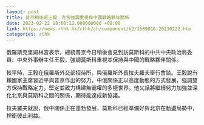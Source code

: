 ```yaml
---
layout: post
title: 普京稍後晤王毅　克宮強調重視與中國戰略夥伴關係
date: 2023-02-22 18:00:12.000000000 +08:00
link: https://news.rthk.hk/rthk/ch/component/k2/1689016-20230222.htm
categories: rthk
---
```


俄羅斯克里姆林宮表示，總統普京今日稍後會見到訪莫斯科的中共中央政治局委員、中央外事辦主任王毅，強調莫斯科重視並保持與中國的戰略夥伴關係。

較早時，王毅在俄羅斯外交部招待所，與俄羅斯外長拉夫羅夫舉行會談。王毅說有賴國家主席習近平與普京作出的努力，中俄關係正以高度動態的方式發展，強調雙方保持戰略定力，堅定並致力構建無霸權的多極世界。他又話將繼續努力加強並深化北京與莫斯科之間的關係，期待能達成新協議。

拉夫羅夫就說，俄中關係正在蓬勃發展，莫斯科已經準備好與北京在動盪局勢中，捍衛彼此利益。
